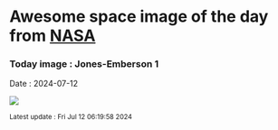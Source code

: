 
# Awesome space image of the day from [NASA](https://api.nasa.gov/)

### Today image : Jones-Emberson 1
Date : 2024-07-12

![](https://apod.nasa.gov/apod/image/2407/PK164_vdef3_1024.jpg)

<small>Latest update : Fri Jul 12 06:19:58 2024</small>
        